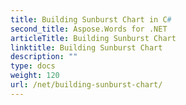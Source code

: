 ```yaml
---
title: Building Sunburst Chart in C#
second_title: Aspose.Words for .NET
articleTitle: Building Sunburst Chart
linktitle: Building Sunburst Chart
description: ""
type: docs
weight: 120
url: /net/building-sunburst-chart/
---
```


